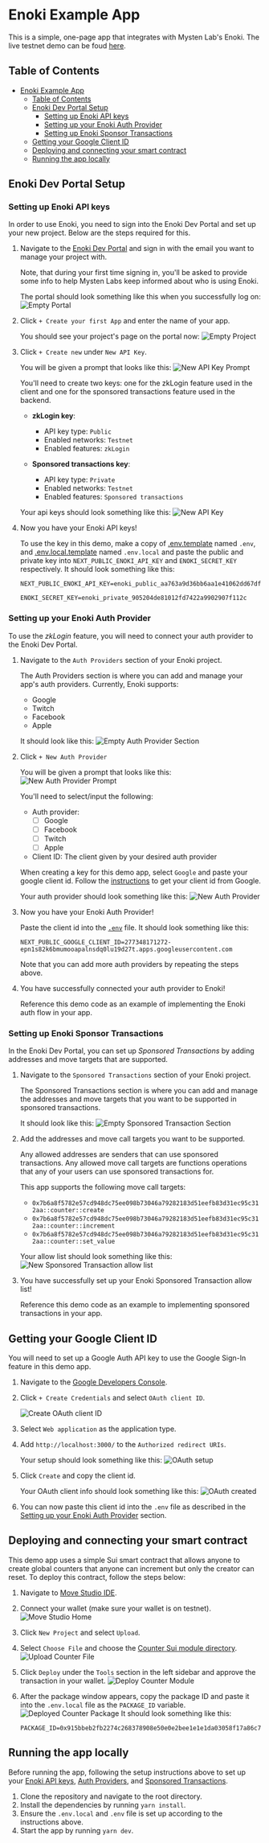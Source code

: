 # Enoki Example App
This is a simple, one-page app that integrates with Mysten Lab's Enoki. The live testnet demo can be foud [here](https://enoki-example-app.vercel.app).

## Table of Contents
- [Enoki Example App](#enoki-example-app)
  - [Table of Contents](#table-of-contents)
  - [Enoki Dev Portal Setup](#enoki-dev-portal-setup)
    - [Setting up Enoki API keys](#setting-up-enoki-api-keys)
    - [Setting up your Enoki Auth Provider](#setting-up-your-enoki-auth-provider)
    - [Setting up Enoki Sponsor Transactions](#setting-up-enoki-sponsor-transactions)
  - [Getting your Google Client ID](#getting-your-google-client-id)
  - [Deploying and connecting your smart contract](#deploying-and-connecting-your-smart-contract)
  - [Running the app locally](#running-the-app-locally)

## Enoki Dev Portal Setup
### Setting up Enoki API keys
In order to use Enoki, you need to sign into the Enoki Dev Portal and set up your new project. Below are the steps required for this. 

1. Navigate to the [Enoki Dev Portal](https://portal.enoki.mystenlabs.com) and sign in with the email you want to manage your project with. 

    Note, that during your first time signing in, you'll be asked to provide some info to help Mysten Labs keep informed about who is using Enoki. 

    The portal should look something like this when you successfully log on: 
    ![Empty Portal](images/empty-dev-portal.png)

2. Click `+ Create your first App` and enter the name of your app. 

    You should see your project's page on the portal now:
    ![Empty Project](images/empty-project.png)

3. Click `+ Create new` under `New API Key`. 

    You will be given a prompt that looks like this: 
    ![New API Key Prompt](images/api-key-prompt.png)

    You'll need to create two keys: one for the zkLogin feature used in the client and one for the sponsored transactions feature used in the backend.

    - **zkLogin key**: 
      - API key type: `Public`
      - Enabled networks: `Testnet`
      - Enabled features: `zkLogin`

    - **Sponsored transactions key**:
      - API key type: `Private`
      - Enabled networks: `Testnet`
      - Enabled features: `Sponsored transactions`

    Your api keys should look something like this: 
    ![New API Key](images/new-api-keys.png)

4. Now you have your Enoki API keys! 
    
    To use the key in this demo, make a copy of [.env.template](./.env.template) named `.env`, and [.env.local.template](./.env.local.template) named `.env.local` and paste the public and private key into `NEXT_PUBLIC_ENOKI_API_KEY` and `ENOKI_SECRET_KEY` respectively. It should look something like this: 

    ```
    NEXT_PUBLIC_ENOKI_API_KEY=enoki_public_aa763a9d36bb6aa1e41062dd67df2518
    ```

    ```
    ENOKI_SECRET_KEY=enoki_private_905204de81012fd7422a9902907f112c
    ```

### Setting up your Enoki Auth Provider
To use the *zkLogin* feature, you will need to connect your auth provider to the Enoki Dev Portal. 

1. Navigate to the `Auth Providers` section of your Enoki project. 

    The Auth Providers section is where you can add and manage your app's auth providers. Currently, Enoki supports: 

    - Google
    - Twitch
    - Facebook
    - Apple

    It should look like this: 
    ![Empty Auth Provider Section](images/empty-auth-provider-page.png)

2. Click `+ New Auth Provider`

    You will be given a prompt that looks like this: 
    ![New Auth Provider Prompt](images/auth-provider-prompt.png)

    You'll need to select/input the following: 

    - Auth provider: 
      - [ ] Google
      - [ ] Facebook
      - [ ] Twitch
      - [ ] Apple

    - Client ID: The client given by your desired auth provider

    When creating a key for this demo app, select `Google` and paste your google client id. Follow the [instructions](#getting-your-google-client-id) to get your client id from Google.

    Your auth provider should look something like this: 
    ![New Auth Provider](images/new-auth-provider.png)

3. Now you have your Enoki Auth Provider! 

    Paste the client id into the [`.env`](./.env) file. It should look something like this: 

    ```
    NEXT_PUBLIC_GOOGLE_CLIENT_ID=277348171272-epn1s82k6bmumooapalnsdq0lu19d27t.apps.googleusercontent.com
    ```

    Note that you can add more auth providers by repeating the steps above.

4. You have successfully connected your auth provider to Enoki! 

    Reference this demo code as an example of implementing the Enoki auth flow in your app.

### Setting up Enoki Sponsor Transactions
In the Enoki Dev Portal, you can set up *Sponsored Transactions* by adding addresses and move targets that are supported. 

1. Navigate to the `Sponsored Transactions` section of your Enoki project. 

    The Sponsored Transactions section is where you can add and manage the addresses and move targets that you want to be supported in sponsored transactions. 

    It should look like this: 
    ![Empty Sponsored Transaction Section](images/empty-sponsored-transaction-page.png)

2. Add the addresses and move call targets you want to be supported. 

    Any allowed addresses are senders that can use sponsored transactions. Any allowed move call targets are functions operations that any of your users can use sponsored transactions for. 

    This app supports the following move call targets: 
    - `0x7b6a8f5782e57cd948dc75ee098b73046a79282183d51eefb83d31ec95c312aa::counter::create`
    - `0x7b6a8f5782e57cd948dc75ee098b73046a79282183d51eefb83d31ec95c312aa::counter::increment`
    - `0x7b6a8f5782e57cd948dc75ee098b73046a79282183d51eefb83d31ec95c312aa::counter::set_value`

    Your allow list should look something like this: 
    ![New Sponsored Transaction allow list](images/new-sponsored-transaction-list.png)

3. You have successfully set up your Enoki Sponsored Transaction allow list! 

    Reference this demo code as an example to implementing sponsored transactions in your app.


## Getting your Google Client ID
You will need to set up a Google Auth API key to use the Google Sign-In feature in this demo app.

1. Navigate to the [Google Developers Console](https://console.cloud.google.com/apis/credentials).
2. Click `+ Create Credentials` and select `OAuth client ID`.

    ![Create OAuth client ID](images/create-credential.png)

3. Select `Web application` as the application type.
4. Add `http://localhost:3000/` to the `Authorized redirect URIs`.

    Your setup should look something like this:
    ![OAuth setup](images/authorized-url.png)
5. Click `Create` and copy the client id.

    Your OAuth client info should look something like this:
    ![OAuth created](images/OAuth-created.png)

6. You can now paste this client id into the `.env` file as described in the [Setting up your Enoki Auth Provider](#setting-up-your-enoki-auth-provider) section.
   
## Deploying and connecting your smart contract
This demo app uses a simple Sui smart contract that allows anyone to create global counters that anyone can increment but only the creator can reset. To deploy this contract, follow the steps below:

1. Navigate to [Move Studio IDE](https://movestudio.dev/build).
2. Connect your wallet (make sure your wallet is on testnet). ![Move Studio Home](images/move-studio-home.png)
3. Click `New Project` and select `Upload`.
4. Select `Choose File` and choose the [Counter Sui module directory](./move/counter/). ![Upload Counter File](images/move-studio-upload.png)
5. Click `Deploy` under the `Tools` section in the left sidebar and approve the transaction in your wallet. ![Deploy Counter Module](images/move-studio-deploy-sidebar.png)
6. After the package window appears, copy the package ID and paste it into the `.env.local` file as the `PACKAGE_ID` variable. ![Deployed Counter Package](images/move-studio-deployed-package.png) It should look something like this:

    ```
    PACKAGE_ID=0x915bbeb2fb2274c268378908e50e0e2bee1e1e1da03058f17a86c7b8aabad190
    ```

## Running the app locally
Before running the app, following the setup instructions above to set up your [Enoki API keys](#setting-up-enoki-api-keys), [Auth Providers](#setting-up-your-enoki-auth-provider), and [Sponsored Transactions](#setting-up-enoki-sponsor-transactions).

1. Clone the repository and navigate to the root directory.
2. Install the dependencies by running `yarn install`.
3. Ensure the `.env.local` and `.env` file is set up according to the instructions above.
4. Start the app by running `yarn dev`.